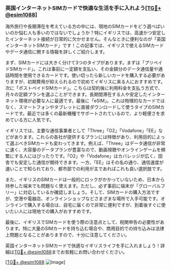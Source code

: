 ### 英国インターネットSIMカードで快適な生活を手に入れよう[[TG💪+ @esim1088](https://t.me/s/esim1088)]

海外旅行や長期滞在を考えている方の中には、現地のSIMカードをどう選べばいいのか悩む人も多いのではないでしょうか？特にイギリスでは、高速かつ安定したインターネット接続が日常的に欠かせません。そんなときに便利なのが「英国インターネットSIMカード」です！この記事では、イギリスで使えるSIMカードやデータ通信に関する情報を詳しくご紹介します。

まず、SIMカードには大きく分けて3つのタイプがあります。まずは「プリペイドSIMカード」。これは事前に一定額を支払い、その金額分のデータ通信量や通話時間を使用できるカードです。使い切ったら新しいカードを購入する必要がありますが、初期費用が抑えられるので初めてイギリスに来る人におすすめです。次に「ポストペイドSIMカード」。こちらは契約後に利用料金を支払う方式で、月々の定額プランを選ぶことができます。長期間滞在する人や安定したインターネット環境が必要な人に最適です。最後に「eSIM」。これは物理的なカードではなく、スマートフォンやタブレットに直接ダウンロードして使うタイプのSIMカードです。最近では多くの最新機種でサポートされているので、より軽便さを求めている方に人気です。

イギリスでは、主要な通信事業者として「Three」「O2」「Vodafone」「EE」などがあります。これらの各社が提供するプランには特徴があり、利用目的によって選ぶべきSIMカードも変わってきます。例えば、「Three」はデータ通信が非常に速く、大容量のデータプランが豊富なので、動画視聴やオンラインゲームを頻繁にする人にはぴったりです。「O2」や「Vodafone」はカバレッジが広く、田舎でも安定した通信が期待できます。一方、「EE」はその名の通り、通信速度が速いことで知られており、都市部での利用が主であればこれも良い選択肢です。

また、イギリスのSIMカードは一般的にロックがかかっていないため、日本から持参した端末でも問題なく使えます。ただし、必ず事前に端末が「グローバルフリー」に対応しているか確認しましょう。そして、SIMカードの購入方法ですが、空港や電器店、オンラインショップなどさまざまな場所で入手可能です。オンラインで購入する場合は、自宅に届くので非常に便利ですが、到着後すぐに使いたい人には現地での購入がおすすめです。

最後に、イギリスでSIMカードを使う際の注意点として、税関申告の必要性があります。特に大量のSIMカードを持ち込む場合や、商用目的での持ち込みは法律上問題となることがありますので、十分に注意してください。

英国インターネットSIMカードで快適なイギリスライフを手に入れましょう！詳細は[TG💪+ @esim1088](https://t.me/s/esim1088)までお気軽にお問い合わせください。

[[TG💪+ @esim1088](https://t.me/s/esim1088) ![Image](https://i.postimg.cc/Y0z9fWf4/image.png)]